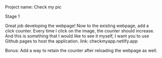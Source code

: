 Project name: Check my pic

Stage 1

Great job developing the webpage!
Now to the existing webpage, add a click counter. Every time I click on the image, the counter should increase.
And this is something that I would like to see it myself, I want you to use Github pages to host the application.
link: checkmyapp.netlify.app

Bonus: Add a way to retain the counter after reloading the webpage as well.
